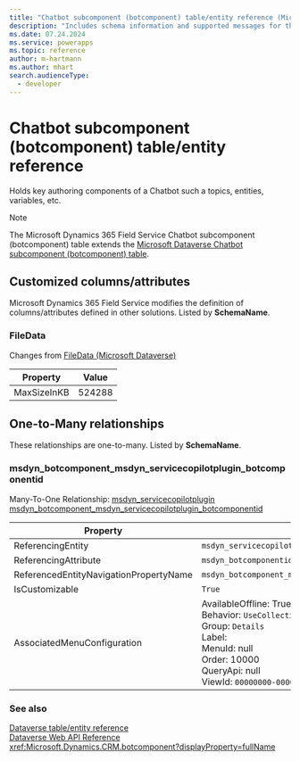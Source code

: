```yaml
---
title: "Chatbot subcomponent (botcomponent) table/entity reference (Microsoft Dynamics 365 Field Service)"
description: "Includes schema information and supported messages for the Chatbot subcomponent (botcomponent) table/entity with Microsoft Dynamics 365 Field Service."
ms.date: 07.24.2024
ms.service: powerapps
ms.topic: reference
author: m-hartmann
ms.author: mhart
search.audienceType: 
  - developer
---
```


# Chatbot subcomponent (botcomponent) table/entity reference

Holds key authoring components of a Chatbot such a topics, entities, variables, etc.

> [!NOTE]
> The Microsoft Dynamics 365 Field Service Chatbot subcomponent (botcomponent) table extends the [Microsoft Dataverse Chatbot subcomponent (botcomponent) table](/power-apps/developer/data-platform/reference/entities/botcomponent).



## Customized columns/attributes

Microsoft Dynamics 365 Field Service modifies the definition of columns/attributes defined in other solutions. Listed by **SchemaName**.

### <a name="BKMK_FileData"></a> FileData

Changes from [FileData (Microsoft Dataverse)](/power-apps/developer/data-platform/reference/entities/botcomponent#BKMK_FileData)

|Property|Value|
|---|---|
|MaxSizeInKB|524288|


## One-to-Many relationships

These relationships are one-to-many. Listed by **SchemaName**.

### <a name="BKMK_msdyn_botcomponent_msdyn_servicecopilotplugin_botcomponentid"></a> msdyn_botcomponent_msdyn_servicecopilotplugin_botcomponentid

Many-To-One Relationship: [msdyn_servicecopilotplugin msdyn_botcomponent_msdyn_servicecopilotplugin_botcomponentid](msdyn_servicecopilotplugin.md#BKMK_msdyn_botcomponent_msdyn_servicecopilotplugin_botcomponentid)

|Property|Value|
|---|---|
|ReferencingEntity|`msdyn_servicecopilotplugin`|
|ReferencingAttribute|`msdyn_botcomponentid`|
|ReferencedEntityNavigationPropertyName|`msdyn_botcomponent_msdyn_servicecopilotplugin_botcomponentid`|
|IsCustomizable|`True`|
|AssociatedMenuConfiguration|AvailableOffline: True<br />Behavior: `UseCollectionName`<br />Group: `Details`<br />Label: <br />MenuId: null<br />Order: 10000<br />QueryApi: null<br />ViewId: `00000000-0000-0000-0000-000000000000`|



### See also

[Dataverse table/entity reference](../about-entity-reference.md)  
[Dataverse Web API Reference](/power-apps/developer/data-platform/webapi/reference/about)   
<xref:Microsoft.Dynamics.CRM.botcomponent?displayProperty=fullName>
